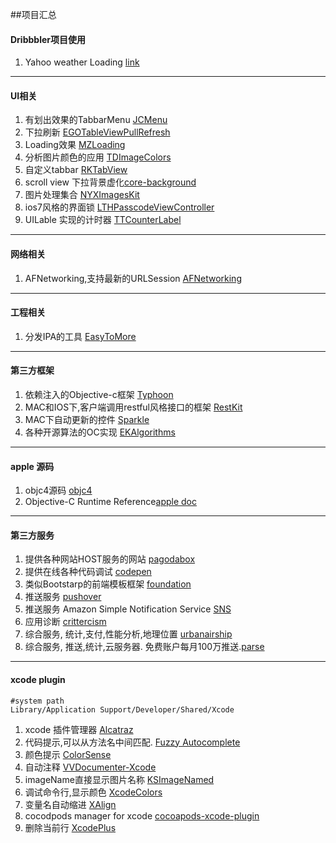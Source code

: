 ##项目汇总

#### Dribbbler项目使用
1. Yahoo weather Loading [link][1]

[1]:https://github.com/yeahdongcn/Yahoo-Weather-Loading-Indicator
-------

#### UI相关
1. 有划出效果的TabbarMenu [JCMenu][A1] 
2. 下拉刷新 [EGOTableViewPullRefresh][A2]
3. Loading效果 [MZLoading][A3]
4. 分析图片颜色的应用 [TDImageColors][A4]
5. 自定义tabbar [RKTabView][A5]
6. scroll view 下拉背景虚化[core-background][A6]
7. 图片处理集合 [NYXImagesKit][A7]
8. ios7风格的界面锁 [LTHPasscodeViewController][A8]
9. UILable 实现的计时器 [TTCounterLabel][A9]

[A1]:https://github.com/jbaptistecastro/JCMenu
[A2]:https://github.com/enormego/EGOTableViewPullRefresh
[A3]:https://github.com/SergheiMazur/MZLoading
[A4]:https://github.com/timominous/TDImageColors
[A5]:https://github.com/RafaelKayumov/RKTabView
[A6]:https://github.com/justinmfischer/core-background
[A7]:https://github.com/Nyx0uf/NYXImagesKit
[A8]:https://github.com/rolandleth/LTHPasscodeViewController
[A9]:https://github.com/TriggerTrap/TTCounterLabel

-------

#### 网络相关

1. AFNetworking,支持最新的URLSession [AFNetworking][B1]

[B1]:https://github.com/AFNetworking/AFNetworking
-------

#### 工程相关

1. 分发IPA的工具 [EasyToMore][C1] 

[C1]:https://github.com/qdvictory/EasyToMore.git
-------

#### 第三方框架

1. 依赖注入的Objective-c框架 [Typhoon][D1]
2. MAC和IOS下,客户端调用restful风格接口的框架 [RestKit][D2]
3. MAC下自动更新的控件 [Sparkle][D3]
4. 各种开源算法的OC实现 [EKAlgorithms][D4]

[D1]:https://github.com/jasperblues/Typhoon
[D2]:https://github.com/RestKit/RestKit
[D3]:https://github.com/andymatuschak/Sparkle
[D4]:https://github.com/EvgenyKarkan/EKAlgorithms
-------

#### apple 源码
1. objc4源码 [objc4][E1]
2. Objective-C Runtime Reference[apple doc][E2]

[E1]:http://www.opensource.apple.com/source/objc4/
[E2]:https://developer.apple.com/library/mac/documentation/cocoa/reference/objcruntimeref/Reference/reference.html
-------

#### 第三方服务
1. 提供各种网站HOST服务的网站 [pagodabox][F1]
2. 提供在线各种代码调试 [codepen][F2]
3. 类似Bootstarp的前端模板框架 [foundation][F3]
4. 推送服务 [pushover][F4]
5. 推送服务 Amazon Simple Notification Service [SNS][F5]
6. 应用诊断 [crittercism][F6]
7. 综合服务, 统计,支付,性能分析,地理位置 [urbanairship][F7]
8. 综合服务, 推送,统计,云服务器. 免费账户每月100万推送.[parse][F8]
 
[F1]:pagodabox.com
[F2]:http://codepen.io
[F3]:http://foundation.zurb.com
[F4]:https://pushover.net
[F5]:http://aws.amazon.com/cn/sns/
[F6]:https://www.crittercism.com
[F7]:http://urbanairship.com
[F8]:https://parse.com
-------

#### xcode plugin
	#system path 
	Library/Application Support/Developer/Shared/Xcode

1. xcode 插件管理器 [Alcatraz][G1]
2. 代码提示,可以从方法名中间匹配. [Fuzzy Autocomplete][G2]
3. 颜色提示 [ColorSense][G3]
4. 自动注释 [VVDocumenter-Xcode][G4]
5. imageName直接显示图片名称 [KSImageNamed][G5]
6. 调试命令行,显示颜色 [XcodeColors][G6]
7. 变量名自动缩进 [XAlign][G7]
8. cocodpods manager for xcode [cocoapods-xcode-plugin][G8]
9. 删除当前行 [XcodePlus][G9]

[G1]:http://mneorr.github.io/Alcatraz/
[G2]:https://github.com/chendo/FuzzyAutocompletePlugin
[G3]:https://github.com/omz/ColorSense-for-Xcode
[G4]:https://github.com/onevcat/VVDocumenter-Xcode
[G5]:https://github.com/ksuther/KSImageNamed-Xcode
[G6]:https://github.com/robbiehanson/XcodeColors
[G7]:http://github.so/XAlign/
[G8]:https://github.com/kattrali/cocoapods-xcode-plugin.git
[G9]:https://github.com/payliu/XcodePlus